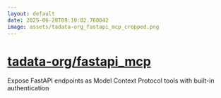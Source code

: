 ```yaml
---
layout: default
date: 2025-06-28T09:10:02.760042
image: assets/tadata-org_fastapi_mcp_cropped.png
---
```


# [tadata-org/fastapi_mcp](https://github.com/tadata-org/fastapi_mcp)

Expose FastAPI endpoints as Model Context Protocol tools with built-in authentication
